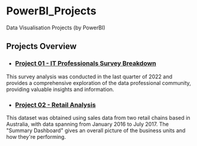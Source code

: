# PowerBI_Projects
Data Visualisation Projects (by PowerBI)
## Projects Overview

- ### [Project 01 - IT Professionals Survey Breakdown](https://github.com/BedirK/PowerBI-Projects/tree/main/Projects/Project01)
This survey analysis was conducted in the last quarter of 2022 and provides a comprehensive exploration of the data professional community, providing valuable insights and information.

- ### [Project 02 - Retail Analysis](https://github.com/BedirK/PowerBI-Projects/tree/main/Projects/Project02)
This dataset was obtained using sales data from two retail chains based in Australia, with data spanning from January 2016 to July 2017.
The "Summary Dashboard" gives an overall picture of the business units and how they're performing.



  
